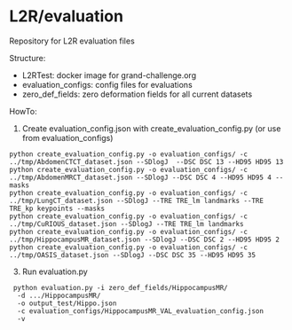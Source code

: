 # L2R/evaluation
Repository for L2R evaluation files

Structure:
* L2RTest: docker image for grand-challenge.org
* evaluation_configs: config files for evaluations
* zero_def_fields: zero deformation fields for all current datasets


HowTo:
1) Create evaluation_config.json with create_evaluation_config.py (or use from evaluation_configs)
```
python create_evaluation_config.py -o evaluation_configs/ -c ../tmp/AbdomenCTCT_dataset.json --SDlogJ  --DSC DSC 13 --HD95 HD95 13  
python create_evaluation_config.py -o evaluation_configs/ -c ../tmp/AbdomenMRCT_dataset.json --SDlogJ --DSC DSC 4 --HD95 HD95 4 --masks
python create_evaluation_config.py -o evaluation_configs/ -c ../tmp/LungCT_dataset.json --SDlogJ --TRE TRE_lm landmarks --TRE TRE_kp keypoints --masks
python create_evaluation_config.py -o evaluation_configs/ -c ../tmp/CuRIOUS_dataset.json --SDlogJ --TRE TRE_lm landmarks
python create_evaluation_config.py -o evaluation_configs/ -c ../tmp/HippocampusMR_dataset.json --SDlogJ --DSC DSC 2 --HD95 HD95 2
python create_evaluation_config.py -o evaluation_configs/ -c ../tmp/OASIS_dataset.json --SDlogJ --DSC DSC 35 --HD95 HD95 35
```

3) Run evaluation.py
```
 python evaluation.py -i zero_def_fields/HippocampusMR/ 
  -d .../HippocampusMR/ 
  -o output_test/Hippo.json 
  -c evaluation_configs/HippocampusMR_VAL_evaluation_config.json 
  -v
```

